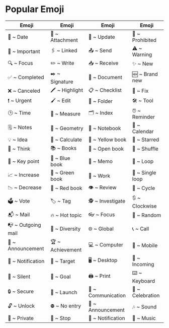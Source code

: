 # Popular Emoji



| Emoji               | Emoji               | Emoji               | Emoji               |
|---------------------|---------------------|---------------------|---------------------|
| 📅 ~ Date           | 📎 ~ Attachment     | 🔄 ~ Update         | 🚫 ~ Prohibited     |
| 📌 ~ Important      | 🖇️ ~ Linked         | 📤 ~ Send           | ⚠️ ~ Warning        |
| 🔍 ~ Focus          | ✏️ ~ Write          | 📥 ~ Receive        | ✨ ~ New            |
| ✅ ~ Completed      | ✒️ ~ Signature      | 📜 ~ Document       | 🆕 ~ Brand new      |
| ❌ ~ Canceled       | 🖍️ ~ Highlight      | 📋 ~ Checklist      | 🔧 ~ Fix            |
| ❗ ~ Urgent         | 🖌️ ~ Edit           | 📂 ~ Folder         | 🛠️ ~ Tool           |
| 🕒 ~ Time           | 📏 ~ Measure         | 🗂️ ~ Index          | ⏰ ~ Reminder        |
| 🗒️ ~ Notes          | 📐 ~ Geometry       | 📓 ~ Notebook       | 📆 ~ Calendar       |
| 💡 ~ Idea           | 🧮 ~ Calculate      | 📒 ~ Yellow book    | 🌟 ~ Starred        |
| 🤔 ~ Think          | 📚 ~ Books          | 📖 ~ Open book      | 🔀 ~ Shuffle        |
| 🔑 ~ Key point      | 📘 ~ Blue book      | 📝 ~ Memo           | 🔁 ~ Loop           |
| 📈 ~ Increase       | 📗 ~ Green book     | 💼 ~ Work           | 🔂 ~ Single loop    |
| 📉 ~ Decrease       | 📕 ~ Red book       | 👁️ ~ Review         | 🔄 ~ Cycle          |
| 🗳️ ~ Vote           | 🏷️ ~ Tag            | 🕵️ ~ Investigate    | 🔃 ~ Clockwise      |
| 📬 ~ Mail           | 🔥 ~ Hot topic      | 👓 ~ Focus          | 🎲 ~ Random         |
| 📭 ~ Outgoing mail  | 🌈 ~ Diversity      | 🌐 ~ Global         | 📞 ~ Call           |
| 📢 ~ Announcement   | 🏆 ~ Achievement    | 💻 ~ Computer       | 📱 ~ Mobile         |
| 🔔 ~ Notification   | 🎯 ~ Target         | 🖥️ ~ Desktop        | 📲 ~ Incoming       |
| 🔕 ~ Silent         | 🏁 ~ Goal           | 🖨️ ~ Print          | ⌨️ ~ Keyboard       |
| 🔒 ~ Secure         | 🚀 ~ Launch         | 📡 ~ Communication  | 🎉 ~ Celebration    |
| 🔓 ~ Unlock         | ⛔ ~ No entry       | 📢 ~ Announcement   | 🎶 ~ Sound          |
| 🔏 ~ Private        | 🛑 ~ Stop           | 🔔 ~ Notification   | 🎵 ~ Music          |
